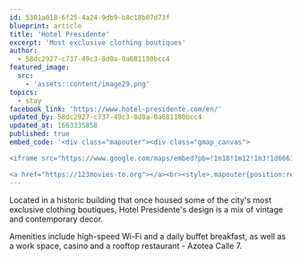 ```yaml
---
id: 5301a018-6f25-4a24-9db9-b8c18b07d73f
blueprint: article
title: 'Hotel Presidente'
excerpt: 'Most exclusive clothing boutiques'
author:
  - 58dc2927-c737-49c3-8d0a-0a681180bcc4
featured_image:
  src:
    - 'assets::content/image29.png'
topics:
  - stay
facebook_link: 'https://www.hotel-presidente.com/en/'
updated_by: 58dc2927-c737-49c3-8d0a-0a681180bcc4
updated_at: 1663335858
published: true
embed_code: '<div class="mapouter"><div class="gmap_canvas">

<iframe src="https://www.google.com/maps/embed?pb=!1m18!1m12!1m3!1d66618.34186372455!2d-84.10714587676634!3d9.93736375492955!2m3!1f0!2f0!3f0!3m2!1i1024!2i768!4f13.1!3m3!1m2!1s0x8fa0e3614d7734fd%3A0x8a368cc9ce14fa02!2sHotel%20Presidente!5e0!3m2!1ses!2sus!4v1663955196075!5m2!1ses!2sus" width="1400" height="300" style="border:0;" allowfullscreen="" loading="lazy" referrerpolicy="no-referrer-when-downgrade"></iframe>

<a href="https://123movies-to.org"></a><br><style>.mapouter{position:relative;text-align:right;height:500px;width:1200px;}</style><style>.gmap_canvas {overflow:hidden;background:none!important;height:500px;width:1200px;}</style></div></div>'
---
```

Located in a historic building that once housed some of the city's most exclusive clothing boutiques, Hotel Presidente's design is a mix of vintage and contemporary decor.

Amenities include high-speed Wi-Fi and a daily buffet breakfast, as well as a work space, casino and a rooftop restaurant - Azotea Calle 7.